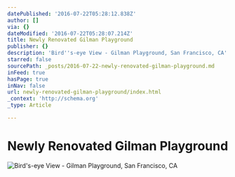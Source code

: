 ```yaml
---
datePublished: '2016-07-22T05:28:12.838Z'
author: []
via: {}
dateModified: '2016-07-22T05:28:07.214Z'
title: Newly Renovated Gilman Playground
publisher: {}
description: 'Bird''s-eye View - Gilman Playground, San Francisco, CA'
starred: false
sourcePath: _posts/2016-07-22-newly-renovated-gilman-playground.md
inFeed: true
hasPage: true
inNav: false
url: newly-renovated-gilman-playground/index.html
_context: 'http://schema.org'
_type: Article

---
```

# Newly Renovated Gilman Playground
![Bird's-eye View - Gilman Playground, San Francisco, CA](https://imgflo.herokuapp.com/graph/vahj1ThiexotieMo/30af0ac422cba55de737de77488c8571/croprotate.jpg?cropheight=898&cropwidth=1600&degrees=0&input=https%3A%2F%2Fthe-grid-user-content.s3-us-west-2.amazonaws.com%2Fb6af0f60-24e1-4aaf-b288-01f7317fc263.jpg&x=0&y=0)
